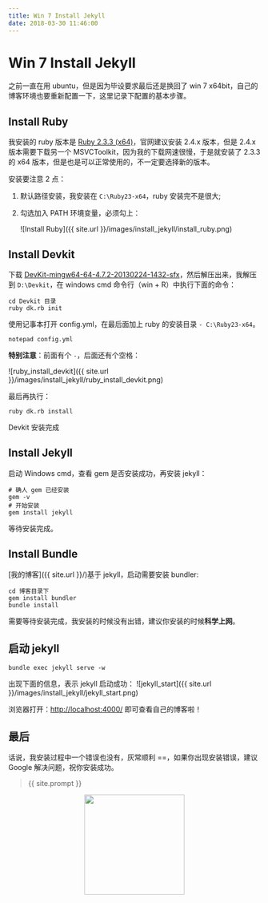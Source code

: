```yaml
---
title: Win 7 Install Jekyll
date: 2018-03-30 11:46:00
---
```


# Win 7 Install Jekyll
之前一直在用 ubuntu，但是因为毕设要求最后还是换回了 win 7 x64bit，自己的博客环境也要重新配置一下，这里记录下配置的基本步骤。

## Install Ruby
我安装的 ruby 版本是 [Ruby 2.3.3 (x64)](https://rubyinstaller.org/downloads/)，官网建议安装 2.4.x 版本，但是 2.4.x 版本需要下载另一个 MSVCToolkit，因为我的下载网速很慢，于是就安装了 2.3.3 的 x64 版本，但是也是可以正常使用的，不一定要选择新的版本。

安装要注意 2 点：

1. 默认路径安装，我安装在 `C:\Ruby23-x64`，ruby 安装完不是很大;
2. 勾选加入 PATH 环境变量，必须勾上：

	![Install Ruby]({{ site.url }}/images/install_jekyll/install_ruby.png)

## Install Devkit
下载 [DevKit-mingw64-64-4.7.2-20130224-1432-sfx](https://rubyinstaller.org/downloads/)，然后解压出来，我解压到 `D:\Devkit`，在 windows cmd 命令行（win + R）中执行下面的命令：

	cd Devkit 目录
	ruby dk.rb init

使用记事本打开 config.yml，在最后面加上 ruby 的安装目录 `- C:\Ruby23-x64`。

	notepad config.yml

**特别注意**：前面有个 `-`，后面还有个空格：

![ruby_install_devkit]({{ site.url }}/images/install_jekyll/ruby_install_devkit.png)

最后再执行：

	ruby dk.rb install

Devkit 安装完成

## Install Jekyll
启动 Windows cmd，查看 gem 是否安装成功，再安装 jekyll：

	# 确人 gem 已经安装
	gem -v
	# 开始安装
	gem install jekyll

等待安装完成。

## Install Bundle
[我的博客]({{ site.url }}/)基于 jekyll，启动需要安装 bundler:

	cd 博客目录下
	gem install bundler
	bundle install

需要等待安装完成，我安装的时候没有出错，建议你安装的时候**科学上网**。

## 启动 jekyll

	bundle exec jekyll serve -w

出现下面的信息，表示 jekyll 启动成功：
![jekyll_start]({{ site.url }}/images/install_jekyll/jekyll_start.png)


浏览器打开：[http://localhost:4000/](http://localhost:4000/) 即可查看自己的博客啦！

## 最后
话说，我安装过程中一个错误也没有，灰常顺利 ==，如果你出现安装错误，建议 Google 解决问题，祝你安装成功。

> {{ site.prompt }}

<div  align="center">
<img src="{{ site.url }}/images/wechart.jpg" width = "200" height = "200"/>
